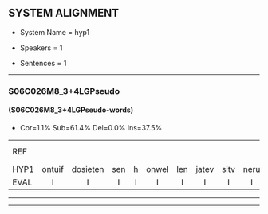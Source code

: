 
## SYSTEM ALIGNMENT

- System Name = hyp1

- Speakers = 1

- Sentences = 1

---

### S06C026M8_3+4LGPseudo

#### (S06C026M8_3+4LGPseudo-words)

- Cor=1.1%	Sub=61.4%	Del=0.0%	Ins=37.5%

|  |  |  |  |  |  |  |  |  |  |  |  |  |  |  |  |  |  |  |  |  |  |  |  |  |  |  |  |  |  |  |  |  |  |  |  |  |  |  |  |  |  |  |  |  |  |  |  |  |  |  |  |  |  |  |  |  |  |  |  |  |  |  |  |  |  |  |  |  |  |  |  |  |  |  |  |  |  |  |  |  |  |  |  |  |  |  |  |  |
|:--- |:---:|:---:|:---:|:---:|:---:|:---:|:---:|:---:|:---:|:---:|:---:|:---:|:---:|:---:|:---:|:---:|:---:|:---:|:---:|:---:|:---:|:---:|:---:|:---:|:---:|:---:|:---:|:---:|:---:|:---:|:---:|:---:|:---:|:---:|:---:|:---:|:---:|:---:|:---:|:---:|:---:|:---:|:---:|:---:|:---:|:---:|:---:|:---:|:---:|:---:|:---:|:---:|:---:|:---:|:---:|:---:|:---:|:---:|:---:|:---:|:---:|:---:|:---:|:---:|:---:|:---:|:---:|:---:|:---:|:---:|:---:|:---:|:---:|:---:|:---:|:---:|:---:|:---:|:---:|:---:|:---:|:---:|:---:|:---:|:---:|:---:|:---:|:---:|
| REF |  |  |  |  |  |  |  |  |  |  |  |  |  |  |  |  |  |  |  |  |  |  |  |  |  |  | ometuif | toejietsen | * | oonwijlen | jattesiet | nurudien | * | stoenydaas | deuveltek | juitonie | gevijdel | sidowaan | spekkeraai | * | * | * | wachteniek | * | verpierik | nappegreeuw | * | mantaroen | schielendaspen | crobeklunker | * | kabbestepen | verwarig*(verwarring) | ooiebiekje*(ogenblikje) | fandelig | jalekrewen | smoralij | zeekvlachine | * | kanaroe | toineetlijgen | * | * | * | * | meitsegrok | kantelogsten | ondermind |  |  |  |  |  |  |  | choporatie | zennebral | ijraspangen | * | blottenduuf | girdofhaalder | tobbermoeit | poentalschouden | havedil | verbrakkertje | * | gerauwejaak | hapeneren |
| HYP1 | ontuif | dosieten | sen | h | onwel | len | jatev | sitv | neru | di | din | stoel | hij | dans | deuvel | dek | ja | tony | geverdel | gidov | wan | sprekenlaar | rai | wacht | e | wah | wacht | en | nieq | ver | wie | ver | birik | nabergraw | griw | mataroen | schilder | danspen | krubbekunde | kinker | kabbels | tepen | verwarring | ogenblikje | van | delling | jakel | kreeuwen | molar | he | geef | zek | vlagicine | can | darou | toneel | ter | te | toneel | te | legen | emeitsgra | wet | se | grok | klanden | loogste | ondermind | shopborati | zenenbrul | es | panen | blootten | dief | guld | of | harler | trom | bemoeid | poeltan | de | schouden | haveldul | verbar | verbartertje | grawe | jak | haperneren |
| EVAL | I | I | I | I | I | I | I | I | I | I | I | I | I | I | I | I | I | I | I | I | I | I | I | I | I | I | S | S | S | S | S | S | S | S | S | S | S | S | S | S | S | S | S | S | S | S | S | S | S | S | S | S | S | S | S | S | S | S | S | S | S | S | S | S | S | S | S |  | I | I | I | I | I | I | I | S | S | S | S | S | S | S | S | S | S | S | S | S |
---

---
